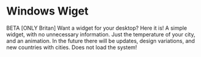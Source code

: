 # Windows Wiget
BETA [ONLY Britan]
Want a widget for your desktop? Here it is! A simple widget, with no unnecessary information. 
Just the temperature of your city, and an animation. 
In the future there will be updates, design variations, and new countries with cities. 
Does not load the system!
